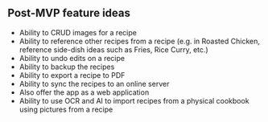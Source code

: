 ## Post-MVP feature ideas
- Ability to CRUD images for a recipe
- Ability to reference other recipes from a recipe (e.g. in Roasted Chicken, reference side-dish ideas such as Fries, Rice Curry, etc.)
- Ability to undo edits on a recipe
- Ability to backup the recipes
- Ability to export a recipe to PDF
- Ability to sync the recipes to an online server
- Also offer the app as a web application
- Ability to use OCR and AI to import recipes from a physical cookbook using pictures from a recipe
